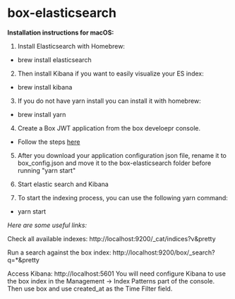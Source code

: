 # box-elasticsearch

**Installation instructions for macOS:**

1. Install Elasticsearch with Homebrew:
 - brew install elasticsearch

2. Then install Kibana if you want to easily visualize your ES index:
 - brew install kibana

3. If you do not have yarn install you can install it with homebrew:
 - brew install yarn

4. Create a Box JWT application from the box develoepr console.
 - Follow the steps [here](https://developer.box.com/docs/setting-up-a-jwt-app#section-step-1-create-and-configure-a-jwt-application)

5. After you download your application configuration json file, rename it to box_config.json and move it to the box-elasticsearch folder before running "yarn start" 

6. Start elastic search and Kibana

7. To start the indexing process, you can use the following yarn command:
 - yarn start

*Here are some useful links:*

Check all available indexes: 
http://localhost:9200/_cat/indices?v&pretty 

Run a search against the box index: 
http://localhost:9200/box/_search?q=*&pretty

Access Kibana: http://localhost:5601
You will need configure Kibana to use the box index in the Management -> Index Patterns part of the console. 
Then use box and use created_at as the Time Filter field.

